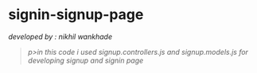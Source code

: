 # signin-signup-page

<i>developed by : nikhil wankhade

>p>in this code i used signup.controllers.js and signup.models.js for developing signup and signin page
